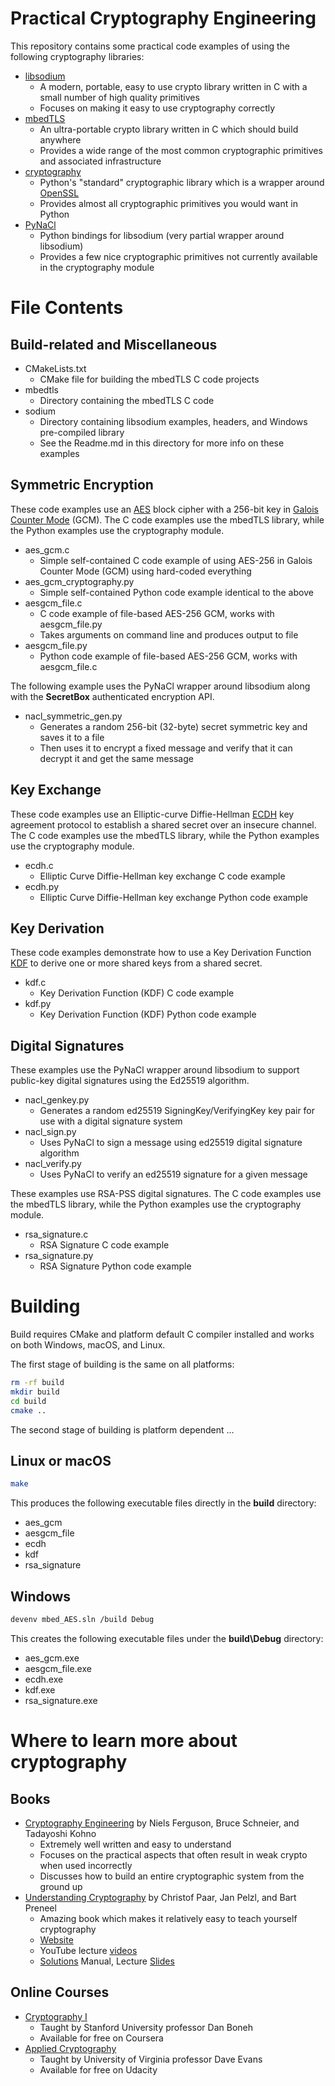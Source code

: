 Practical Cryptography Engineering
==================================
This repository contains some practical code examples of using the following cryptography libraries:
* [libsodium](https://github.com/jedisct1/libsodium)
    * A modern, portable, easy to use crypto library written in C with a small number of high quality primitives
    * Focuses on making it easy to use cryptography correctly
* [mbedTLS](https://github.com/ARMmbed/mbedtls)
    * An ultra-portable crypto library written in C which should build anywhere
    * Provides a wide range of the most common cryptographic primitives and associated infrastructure
* [cryptography](https://github.com/pyca/cryptography)
    * Python's "standard" cryptographic library which is a wrapper around [OpenSSL](https://www.openssl.org)
    * Provides almost all cryptographic primitives you would want in Python
* [PyNaCl](https://github.com/pyca/pynacl)
    * Python bindings for libsodium (very partial wrapper around libsodium)
    * Provides a few nice cryptographic primitives not currently available in the cryptography module


File Contents
=============

Build-related and Miscellaneous
-------------------------------
* CMakeLists.txt
    * CMake file for building the mbedTLS C code projects
* mbedtls
    * Directory containing the mbedTLS C code
* sodium
    * Directory containing libsodium examples, headers, and Windows pre-compiled library
    * See the Readme.md in this directory for more info on these examples
    
Symmetric Encryption
--------------------
These code examples use an [AES](https://en.wikipedia.org/wiki/Advanced_Encryption_Standard) block cipher with a 256-bit 
key in [Galois Counter Mode](https://en.wikipedia.org/wiki/Galois/Counter_Mode) (GCM).  The C code examples use the 
mbedTLS library, while the Python examples use the cryptography module.

* aes_gcm.c
    * Simple self-contained C code example of using AES-256 in Galois Counter Mode (GCM) using hard-coded everything
* aes_gcm_cryptography.py
    * Simple self-contained Python code example identical to the above
* aesgcm_file.c
    * C code example of file-based AES-256 GCM, works with aesgcm_file.py
    * Takes arguments on command line and produces output to file
* aesgcm_file.py
    * Python code example of file-based AES-256 GCM, works with aesgcm_file.c

The following example uses the PyNaCl wrapper around libsodium along with the **SecretBox** authenticated
encryption API.
* nacl_symmetric_gen.py
    * Generates a random 256-bit (32-byte) secret symmetric key and saves it to a file
    * Then uses it to encrypt a fixed message and verify that it can decrypt it and get the same message
    
Key Exchange
------------
These code examples use an Elliptic-curve Diffie-Hellman [ECDH](https://en.wikipedia.org/wiki/Elliptic-curve_Diffie–Hellman)
key agreement protocol to establish a shared secret over an insecure channel.  The C code examples use the mbedTLS 
library, while the Python examples use the cryptography module.

* ecdh.c
    * Elliptic Curve Diffie-Hellman key exchange C code example
* ecdh.py
    * Elliptic Curve Diffie-Hellman key exchange Python code example
    
Key Derivation
--------------
These code examples demonstrate how to use a Key Derivation Function [KDF](https://en.wikipedia.org/wiki/Key_derivation_function)
to derive one or more shared keys from a shared secret.

* kdf.c
    * Key Derivation Function (KDF) C code example
* kdf.py
    * Key Derivation Function (KDF) Python code example
    
Digital Signatures
------------------
These examples use the PyNaCl wrapper around libsodium to support public-key digital signatures using the Ed25519 algorithm.

* nacl_genkey.py
    * Generates a random ed25519 SigningKey/VerifyingKey key pair for use with a digital signature system 
* nacl_sign.py
    * Uses PyNaCl to sign a message using ed25519 digital signature algorithm
* nacl_verify.py
    * Uses PyNaCl  to verify an ed25519 signature for a given message

These examples use RSA-PSS digital signatures.  The C code examples use the mbedTLS library, while the Python examples 
use the cryptography module.
* rsa_signature.c
    * RSA Signature C code example
* rsa_signature.py
    * RSA Signature Python code example


Building
========

Build requires CMake and platform default C compiler installed and works on both Windows, macOS, and Linux.

The first stage of building is the same on all platforms:

```bash
rm -rf build
mkdir build
cd build
cmake ..
```

The second stage of building is platform dependent ...

Linux or macOS
--------------
```bash
make
```

This produces the following executable files directly in the **build** directory:

* aes_gcm
* aesgcm_file
* ecdh
* kdf
* rsa_signature

Windows
-------
```bash
devenv mbed_AES.sln /build Debug
```
This creates the following executable files under the **build\Debug** directory:

* aes_gcm.exe
* aesgcm_file.exe
* ecdh.exe
* kdf.exe
* rsa_signature.exe


Where to learn more about cryptography
======================================

Books
-----

* [Cryptography Engineering](https://www.amazon.com/Cryptography-Engineering-Principles-Practical-Applications/dp/0470474246)
by Niels Ferguson, Bruce Schneier, and Tadayoshi Kohno
    * Extremely well written and easy to understand
    * Focuses on the practical aspects that often result in weak crypto when used incorrectly
    * Discusses how to build an entire cryptographic system from the ground up
* [Understanding Cryptography](https://www.amazon.com/Understanding-Cryptography-Textbook-Students-Practitioners/dp/3642041000)
by Christof Paar, Jan Pelzl, and Bart Preneel
    * Amazing book which makes it relatively easy to teach yourself cryptography
    * [Website](http://www.crypto-textbook.com)
    * YouTube lecture [videos](https://www.youtube.com/watch?v=2aHkqB2-46k&list=PL6N5qY2nvvJE8X75VkXglSrVhLv1tVcfy)
    * [Solutions](http://wiki.crypto.rub.de/Buch/en/download/Understanding_Cryptography_Odd_Solutions.pdf) Manual,
    Lecture [Slides](http://wiki.crypto.rub.de/Buch/en/slides.php)
    
Online Courses    
--------------

* [Cryptography I](https://www.coursera.org/learn/crypto)
    * Taught by Stanford University professor Dan Boneh
    * Available for free on Coursera
* [Applied Cryptography](https://www.udacity.com/course/applied-cryptography--cs387)
    * Taught by University of Virginia professor Dave Evans
    * Available for free on Udacity
